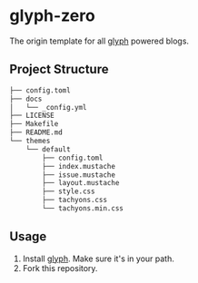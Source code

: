 # glyph-zero

The origin template for all [glyph](https://github.com/dbriemann/glyph) powered blogs.

## Project Structure

```bash
├── config.toml
├── docs
│   └── _config.yml
├── LICENSE
├── Makefile
├── README.md
└── themes
    └── default
        ├── config.toml
        ├── index.mustache
        ├── issue.mustache
        ├── layout.mustache
        ├── style.css
        ├── tachyons.css
        └── tachyons.min.css
```

## Usage

1. Install [glyph](https://github.com/dbriemann/glyph). Make sure it's in your path.
2. Fork this repository.